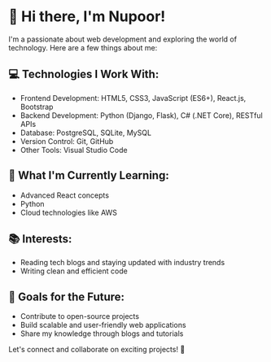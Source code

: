 
# 👋 Hi there, I'm Nupoor!

I'm a passionate about web development and exploring the world of technology. 
Here are a few things about me:

## 💻 Technologies I Work With:

- Frontend Development: HTML5, CSS3, JavaScript (ES6+), React.js, Bootstrap
- Backend Development: Python (Django, Flask), C# (.NET Core), RESTful APIs
- Database: PostgreSQL, SQLite, MySQL
- Version Control: Git, GitHub
- Other Tools: Visual Studio Code

## 🌱 What I'm Currently Learning:
- Advanced React concepts
- Python
- Cloud technologies like AWS

## 📚 Interests:
- Reading tech blogs and staying updated with industry trends
- Writing clean and efficient code

## 🚀 Goals for the Future:
- Contribute to open-source projects
- Build scalable and user-friendly web applications
- Share my knowledge through blogs and tutorials

Let's connect and collaborate on exciting projects! 🚀 

  


<!---
nupoorkedare2002/nupoorkedare2002 is a ✨ special ✨ repository because its `README.md` (this file) appears on your GitHub profile.
You can click the Preview link to take a look at your changes.
--->
